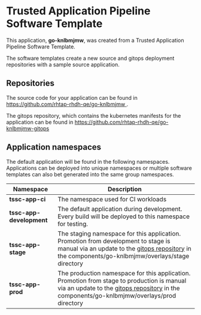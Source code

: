 # Trusted Application Pipeline Software Template

This application, **go-knlbmjmw**, was created from a Trusted Application Pipeline Software Template.

The software templates create a new source and gitops deployment repositories with a sample source application. 

## Repositories

The source code for your application can be found in [https://github.com/rhtap-rhdh-qe/go-knlbmjmw ](https://github.com/rhtap-rhdh-qe/go-knlbmjmw ).
 
The gitops repository, which contains the kubernetes manifests for the application can be found in 
[https://github.com/rhtap-rhdh-qe/go-knlbmjmw-gitops ](https://github.com/rhtap-rhdh-qe/go-knlbmjmw-gitops ) 

## Application namespaces 

The default application will be found in the following namespaces. Applications can be deployed into unique namespaces or multiple software templates can also bet generated into the same group namespaces.  

|  Namespace   |  Description   |  
| -------- | -------- |
| **tssc-app-ci** | The namespace used for CI workloads |
| **tssc-app-development** | The default application during development. Every build will be deployed to this namespace for testing. |
| **tssc-app-stage** | The staging namespace for this application. Promotion from development to stage is manual via an update to the [gitops repository](https://github.com/rhtap-rhdh-qe/go-knlbmjmw-gitops ) in the components/go-knlbmjmw/overlays/stage directory |
| **tssc-app-prod** | The production namespace for this application. Promotion from stage to production is manual via an update to the [gitops repository](https://github.com/rhtap-rhdh-qe/go-knlbmjmw-gitops ) in the components/go-knlbmjmw/overlays/prod directory |